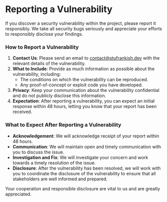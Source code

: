 # Reporting a Vulnerability

If you discover a security vulnerability within the project, please report it responsibly. We take all security bugs seriously and appreciate your efforts to responsibly disclose your findings.

### How to Report a Vulnerability

1. **Contact Us**: Please send an email to [contact@stufrankish.dev](mailto:contact@stufrankish.dev) with the relevant details of the vulnerability.
2. **What to Include**: Provide as much information as possible about the vulnerability, including:
   - The conditions on which the vulnerability can be reproduced.
   - Any proof-of-concept or exploit code you have developed.
3. **Privacy**: Keep your communication about the vulnerability confidential and do not publicly disclose this information.
4. **Expectation**: After reporting a vulnerability, you can expect an initial response within 48 hours, letting you know that your report has been received.

### What to Expect After Reporting a Vulnerability

- **Acknowledgement**: We will acknowledge receipt of your report within 48 hours.
- **Communication**: We will maintain open and timely communication with you to discuss the issue.
- **Investigation and Fix**: We will investigate your concern and work towards a timely resolution of the issue.
- **Disclosure**: After the vulnerability has been resolved, we will work with you to coordinate the disclosure of the vulnerability to ensure that all stakeholders are well informed and prepared.

Your cooperation and responsible disclosure are vital to us and are greatly appreciated.
